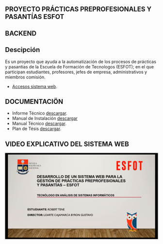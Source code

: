 </br></br></br>

## PROYECTO PRÁCTICAS PREPROFESIONALES Y PASANTÍAS ESFOT
## BACKEND

## Descipción
Es un proyecto que ayuda a la automatización de los procesos de prácticas y pasantias de la Escuela de Formación de Tecnologos (ESFOT); en el que participan estudiantes, profesores, jefes de empresa, administrativos y miembros comisión.

- [Accesos sistema web](https://ppp-front.vercel.app/).

## DOCUMENTACIÖN

- Informe Técnico [descargar](https://github.com/trebortc/ppp-app/blob/documentacion/documentacion/Informe_T%C3%A9cnico.pdf).
- Manual de Instalación [descargar](https://github.com/trebortc/ppp-app/blob/documentacion/documentacion/Manual_Instalaci%C3%B3n.pdf)
- Manual Técnico [descargar](https://github.com/trebortc/ppp-app/blob/documentacion/documentacion/Manual_T%C3%A9cnico.pdf).
- Plan de Tésis [descargar](https://github.com/trebortc/ppp-app/blob/documentacion/documentacion/Plan_Tesis.pdf).

## VIDEO EXPLICATIVO DEL SISTEMA WEB
[![IMAGE ALT TEXT HERE](https://github.com/trebortc/ppp-app/blob/documentacion/img/youtube_img.png)](https://www.youtube.com/watch?v=0F-d0xNrpSY&t=15s)
